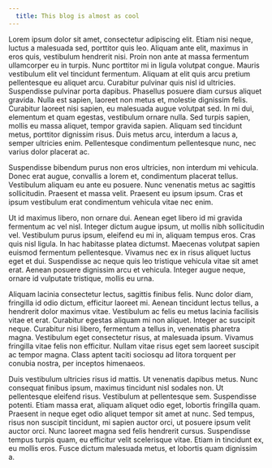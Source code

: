 ```yaml
---
  title: This blog is almost as cool
---
```

Lorem ipsum dolor sit amet, consectetur adipiscing elit. Etiam nisi neque, luctus a malesuada sed, porttitor quis leo. Aliquam ante elit, maximus in eros quis, vestibulum hendrerit nisi. Proin non ante at massa fermentum ullamcorper eu in turpis. Nunc porttitor mi in ligula volutpat congue. Mauris vestibulum elit vel tincidunt fermentum. Aliquam at elit quis arcu pretium pellentesque eu aliquet arcu. Curabitur pulvinar quis nisl id ultricies. Suspendisse pulvinar porta dapibus. Phasellus posuere diam cursus aliquet gravida. Nulla est sapien, laoreet non metus et, molestie dignissim felis. Curabitur laoreet nisi sapien, eu malesuada augue volutpat sed. In mi dui, elementum et quam egestas, vestibulum ornare nulla. Sed turpis sapien, mollis eu massa aliquet, tempor gravida sapien. Aliquam sed tincidunt metus, porttitor dignissim risus. Duis metus arcu, interdum a lacus a, semper ultricies enim. Pellentesque condimentum pellentesque nunc, nec varius dolor placerat ac.

Suspendisse bibendum purus non eros ultricies, non interdum mi vehicula. Donec erat augue, convallis a lorem et, condimentum placerat tellus. Vestibulum aliquam eu ante eu posuere. Nunc venenatis metus ac sagittis sollicitudin. Praesent et massa velit. Praesent eu ipsum ipsum. Cras et ipsum vestibulum erat condimentum vehicula vitae nec enim.

Ut id maximus libero, non ornare dui. Aenean eget libero id mi gravida fermentum ac vel nisl. Integer dictum augue ipsum, ut mollis nibh sollicitudin vel. Vestibulum purus ipsum, eleifend eu mi in, aliquam tempus eros. Cras quis nisl ligula. In hac habitasse platea dictumst. Maecenas volutpat sapien euismod fermentum pellentesque. Vivamus nec ex in risus aliquet luctus eget et dui. Suspendisse ac neque quis leo tristique vehicula vitae sit amet erat. Aenean posuere dignissim arcu et vehicula. Integer augue neque, ornare id vulputate tristique, mollis eu urna.

Aliquam lacinia consectetur lectus, sagittis finibus felis. Nunc dolor diam, fringilla id odio dictum, efficitur laoreet mi. Aenean tincidunt lectus tellus, a hendrerit dolor maximus vitae. Vestibulum ac felis eu metus lacinia facilisis vitae et erat. Curabitur egestas aliquam mi non aliquet. Integer ac suscipit neque. Curabitur nisi libero, fermentum a tellus in, venenatis pharetra magna. Vestibulum eget consectetur risus, at malesuada ipsum. Vivamus fringilla vitae felis non efficitur. Nullam vitae risus eget sem laoreet suscipit ac tempor magna. Class aptent taciti sociosqu ad litora torquent per conubia nostra, per inceptos himenaeos.

Duis vestibulum ultricies risus id mattis. Ut venenatis dapibus metus. Nunc consequat finibus ipsum, maximus tincidunt nisl sodales non. Ut pellentesque eleifend risus. Vestibulum at pellentesque sem. Suspendisse potenti. Etiam massa erat, aliquam aliquet odio eget, lobortis fringilla quam. Praesent in neque eget odio aliquet tempor sit amet at nunc. Sed tempus, risus non suscipit tincidunt, mi sapien auctor orci, ut posuere ipsum velit auctor orci. Nunc laoreet magna sed felis hendrerit cursus. Suspendisse tempus turpis quam, eu efficitur velit scelerisque vitae. Etiam in tincidunt ex, eu mollis eros. Fusce dictum malesuada metus, et lobortis quam dignissim a.
